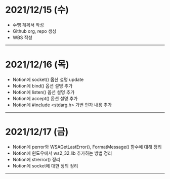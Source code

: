 # 2021/12/15 (수)
- 수행 계획서 작성
- Github org, repo 생성
- WBS 작성

---

# 2021/12/16 (목)
- Notion에 socket() 옵션 설명 update
- Notion에 bind() 옵션 설명 추가
- Notion에 listen() 옵션 설명 추가
- Notion에 accept() 옵션 설명 추가
- Notion에 #include <stdarg.h> 가변 인자 내용 추가

---

# 2021/12/17 (금)
- Notion에 perror와 WSAGetLastError(), FormatMessage() 함수에 대해 정리
- Notion에 윈도우에서 ws2_32.lib 추가하는 방법 정리
- Notion에 strerror() 정리
- Notion에 socket에 대한 정의 정리

---
